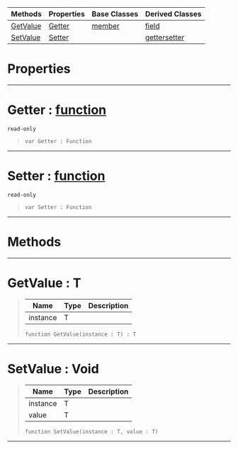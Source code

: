 |Methods|Properties|Base Classes|Derived Classes|
|---|---|---|---|
|[ GetValue](https://github.com/PlasmaEngine/PlasmaDocs/blob/master/code_reference/lightning_base_types/property.markdown#getvalue-plasma-engine-doc)|[ Getter](https://github.com/PlasmaEngine/PlasmaDocs/blob/master/code_reference/lightning_base_types/property.markdown#getter-plasma-engine-docum)|[member](https://github.com/PlasmaEngine/PlasmaDocs/blob/master/code_reference/lightning_base_types/member.markdown)|[field](https://github.com/PlasmaEngine/PlasmaDocs/blob/master/code_reference/lightning_base_types/field.markdown)|
|[ SetValue](https://github.com/PlasmaEngine/PlasmaDocs/blob/master/code_reference/lightning_base_types/property.markdown#setvalue-void)|[ Setter](https://github.com/PlasmaEngine/PlasmaDocs/blob/master/code_reference/lightning_base_types/property.markdown#setter-plasma-engine-docum)| |[gettersetter](https://github.com/PlasmaEngine/PlasmaDocs/blob/master/code_reference/lightning_base_types/gettersetter.markdown)|


 #  Properties


---  
 #  Getter : [function](https://github.com/PlasmaEngine/PlasmaDocs/blob/master/code_reference/lightning_base_types/function.markdown)

 `read-only`

> 
> ``` lang=cpp, name=Lightning
> var Getter : Function


---  
 #  Setter : [function](https://github.com/PlasmaEngine/PlasmaDocs/blob/master/code_reference/lightning_base_types/function.markdown)

 `read-only`

> 
> ``` lang=cpp, name=Lightning
> var Setter : Function


---  
 #  Methods


---  
 #  GetValue : T

> 
> |Name|Type|Description|
> |---|---|---|
> |instance|T| |
> ``` lang=cpp, name=Lightning
> function GetValue(instance : T) : T
> ``` 


---  
 #  SetValue : Void

> 
> |Name|Type|Description|
> |---|---|---|
> |instance|T| |
> |value|T| |
> ``` lang=cpp, name=Lightning
> function SetValue(instance : T, value : T)
> ``` 


---  
 

 